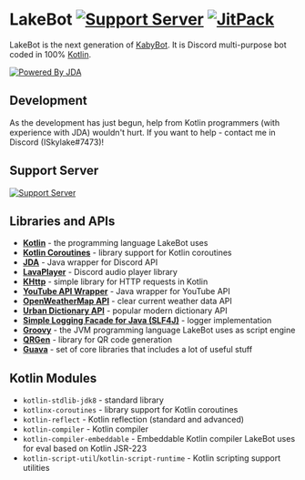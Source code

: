 # LakeBot [![Support Server](https://discordapp.com/api/guilds/346332300385976321/embed.png)](https://discord.gg/QsTevwF) [![JitPack](https://jitpack.io/v/ISkylakeS/LakeBot.svg)](https://jitpack.io/#ISkylakeS/LakeBot)
LakeBot is the next generation of [KabyBot](https://github.com/KabyBot/KabyBot). It is Discord multi-purpose bot coded in 100% [Kotlin](https://kotlinlang.org/).

[![Powered By JDA](http://i.imgur.com/4Fhq6yQ.png)](https://github.com/DV8FromTheWorld/JDA)
## Development
As the development has just begun, help from Kotlin programmers (with experience with JDA) wouldn't hurt. If you want to help - contact me in Discord (ISkylake#7473)!
## Support Server
[![Support Server](https://discordapp.com/api/guilds/346332300385976321/embed.png?style=banner4)](https://discord.gg/QsTevwF)
## Libraries and APIs
* **[Kotlin](https://github.com/JetBrains/kotlin)** - the programming language LakeBot uses
* **[Kotlin Coroutines](https://github.com/Kotlin/kotlinx.coroutines)** - library support for Kotlin coroutines
* **[JDA](https://github.com/DV8FromTheWorld/JDA)** - Java wrapper for Discord API
* **[LavaPlayer](https://github.com/sedmelluq/lavaplayer)** - Discord audio player library
* **[KHttp](https://github.com/jkcclemens/khttp)** - simple library for HTTP requests in Kotlin
* **[YouTube API Wrapper](https://developers.google.com/api-client-library/java/apis/youtube/v3)** - Java wrapper for YouTube API
* **[OpenWeatherMap API](https://www.openweathermap.org/api)** - clear current weather data API 
* **[Urban Dictionary API](https://www.urbandictionary.com/)** - popular modern dictionary API
* **[Simple Logging Facade for Java (SLF4J)](https://www.slf4j.org/)** - logger implementation
* **[Groovy](https://github.com/apache/groovy)** - the JVM programming language LakeBot uses as script engine
* **[QRGen](https://github.com/kenglxn/QRGen)** - library for QR code generation
* **[Guava](https://github.com/google/guava)** - set of core libraries that includes a lot of useful stuff
## Kotlin Modules
* `kotlin-stdlib-jdk8` - standard library
* `kotlinx-coroutines` - library support for Kotlin coroutines
* `kotlin-reflect` - Kotlin reflection (standard and advanced)
* `kotlin-compiler` - Kotlin compiler
* `kotlin-compiler-embeddable` - Embeddable Kotlin compiler LakeBot uses for eval based on Kotlin JSR-223
* `kotlin-script-util`/`kotlin-script-runtime` - Kotlin scripting support utilities
